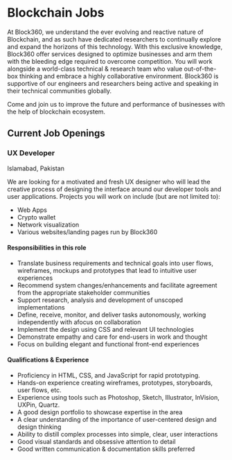 # Blockchain Jobs

At Block360, we understand the ever evolving and reactive nature of Blockchain, and as such have dedicated researchers to continually explore and expand the horizons of this technology. With this exclusive knowledge, Block360 offer services designed to optimize businesses and arm them with the bleeding edge required to overcome competition. You will work alongside a world-class technical & research team who value out-of-the-box thinking and embrace a highly collaborative environment. Block360 is supportive of our engineers and researchers being active and speaking in their technical communities globally.

Come and join us to improve the future and performance of businesses with the help of blockchain ecosystem.

## Current Job Openings

### UX Developer
Islamabad, Pakistan

We are looking for a motivated and fresh UX designer who will lead the creative process of
designing the interface around our developer tools and user applications. Projects you will work
on include (but are not limited to):

- Web Apps
- Crypto wallet
- Network visualization
- Various websites/landing pages run by Block360

#### Responsibilities in this role
- Translate business requirements and technical goals into user flows, wireframes, mockups and prototypes that lead to intuitive user experiences
- Recommend system changes/enhancements and facilitate agreement from the appropriate stakeholder communities
- Support research, analysis and development of unscoped implementations
- Define, receive, monitor, and deliver tasks autonomously, working independently with afocus on collaboration
- Implement the design using CSS and relevant UI technologies
- Demonstrate empathy and care for end-users in work and thought
- Focus on building elegant and functional front-end experiences

#### Qualifications & Experience
- Proficiency in HTML, CSS, and JavaScript for rapid prototyping.
- Hands-on experience creating wireframes, prototypes, storyboards, user flows, etc.
- Experience using tools such as Photoshop, Sketch, Illustrator, InVision, UXPin, Quartz.
- A good design portfolio to showcase expertise in the area
- A clear understanding of the importance of user-centered design and design thinking
- Ability to distill complex processes into simple, clear, user interactions
- Good visual standards and obsessive attention to detail
- Good written communication & documentation skills preferred
